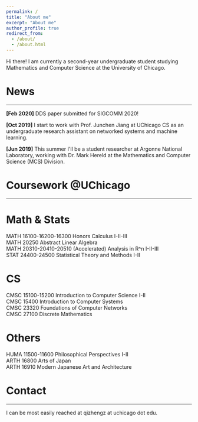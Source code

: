 ```yaml
---
permalink: /
title: "About me"
excerpt: "About me"
author_profile: true
redirect_from: 
  - /about/
  - /about.html
---
```


Hi there! I am currently a second-year undergraduate student studying Mathematics and Computer Science at the University of Chicago.

News
======
------
**[Feb 2020]** DDS paper submitted for SIGCOMM 2020!

**[Oct 2019]** I start to work with Prof. Junchen Jiang at UChicago CS as an undergraduate research assistant on networked systems and machine learning.

**[Jun 2019]** This summer I'll be a student researcher at Argonne National Laboratory, working with Dr. Mark Hereld at the Mathematics and Computer Science (MCS) Division.

Coursework @UChicago
======
------
# Math & Stats
MATH 16100-16200-16300 Honors Calculus I-II-III<br />
MATH 20250 Abstract Linear Algebra<br />
MATH 20310-20410-20510 (Accelerated) Analysis in R^n I-II-III<br />
STAT 24400-24500 Statistical Theory and Methods I-II
# CS
CMSC 15100-15200 Introduction to Computer Science I-II<br />
CMSC 15400 Introduction to Computer Systems<br />
CMSC 23320 Foundations of Computer Networks<br />
CMSC 27100 Discrete Mathematics
# Others
HUMA 11500-11600 Philosophical Perspectives I-II<br />
ARTH 16800 Arts of Japan<br />
ARTH 16910 Modern Japanese Art and Architecture

Contact
======
------
I can be most easily reached at qizhengz at uchicago dot edu.


